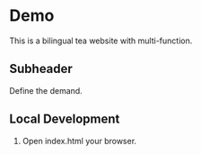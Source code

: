 # Demo

This is a bilingual tea website with multi-function.

## Subheader

Define the demand.

## Local Development

1. Open index.html  your browser.
